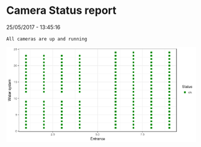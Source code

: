 Camera Status report
================
25/05/2017 - 13:45:16

    All cameras are up and running

![](camreport_files/figure-markdown_github/unnamed-chunk-2-1.png)
